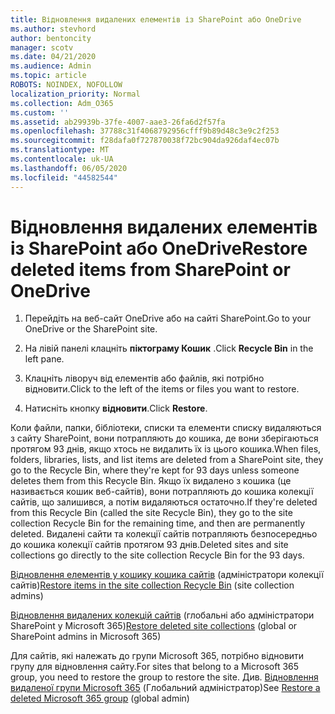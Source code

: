 ```yaml
---
title: Відновлення видалених елементів із SharePoint або OneDrive
ms.author: stevhord
author: bentoncity
manager: scotv
ms.date: 04/21/2020
ms.audience: Admin
ms.topic: article
ROBOTS: NOINDEX, NOFOLLOW
localization_priority: Normal
ms.collection: Adm_O365
ms.custom: ''
ms.assetid: ab29939b-37fe-4007-aae3-26fa6d2f57fa
ms.openlocfilehash: 37788c31f4068792956cfff9b89d48c3e9c2f253
ms.sourcegitcommit: f28dafa0f727870038f72bc904da926daf4ec07b
ms.translationtype: MT
ms.contentlocale: uk-UA
ms.lasthandoff: 06/05/2020
ms.locfileid: "44582544"
---
```

# <a name="restore-deleted-items-from-sharepoint-or-onedrive"></a><span data-ttu-id="bfd34-102">Відновлення видалених елементів із SharePoint або OneDrive</span><span class="sxs-lookup"><span data-stu-id="bfd34-102">Restore deleted items from SharePoint or OneDrive</span></span>

1. <span data-ttu-id="bfd34-103">Перейдіть на веб-сайт OneDrive або на сайті SharePoint.</span><span class="sxs-lookup"><span data-stu-id="bfd34-103">Go to your OneDrive or the SharePoint site.</span></span>
    
2. <span data-ttu-id="bfd34-104">На лівій панелі клацніть **піктограму Кошик** .</span><span class="sxs-lookup"><span data-stu-id="bfd34-104">Click **Recycle Bin** in the left pane.</span></span> 
    
3. <span data-ttu-id="bfd34-105">Клацніть ліворуч від елементів або файлів, які потрібно відновити.</span><span class="sxs-lookup"><span data-stu-id="bfd34-105">Click to the left of the items or files you want to restore.</span></span>
    
4. <span data-ttu-id="bfd34-106">Натисніть кнопку **відновити**.</span><span class="sxs-lookup"><span data-stu-id="bfd34-106">Click **Restore**.</span></span> 
    
<span data-ttu-id="bfd34-107">Коли файли, папки, бібліотеки, списки та елементи списку видаляються з сайту SharePoint, вони потрапляють до кошика, де вони зберігаються протягом 93 днів, якщо хтось не видалить їх із цього кошика.</span><span class="sxs-lookup"><span data-stu-id="bfd34-107">When files, folders, libraries, lists, and list items are deleted from a SharePoint site, they go to the Recycle Bin, where they're kept for 93 days unless someone deletes them from this Recycle Bin.</span></span> <span data-ttu-id="bfd34-108">Якщо їх видалено з кошика (це називається кошик веб-сайтів), вони потрапляють до кошика колекції сайтів, що залишився, а потім видаляються остаточно.</span><span class="sxs-lookup"><span data-stu-id="bfd34-108">If they're deleted from this Recycle Bin (called the site Recycle Bin), they go to the site collection Recycle Bin for the remaining time, and then are permanently deleted.</span></span> <span data-ttu-id="bfd34-109">Видалені сайти та колекції сайтів потрапляють безпосередньо до кошика колекції сайтів протягом 93 днів.</span><span class="sxs-lookup"><span data-stu-id="bfd34-109">Deleted sites and site collections go directly to the site collection Recycle Bin for the 93 days.</span></span>
  
<span data-ttu-id="bfd34-110">[Відновлення елементів у кошику кошика сайтів](https://go.microsoft.com/fwlink/?linkid=867800) (адміністратори колекції сайтів)</span><span class="sxs-lookup"><span data-stu-id="bfd34-110">[Restore items in the site collection Recycle Bin](https://go.microsoft.com/fwlink/?linkid=867800) (site collection admins)</span></span> 
  
<span data-ttu-id="bfd34-111">[Відновлення видалених колекцій сайтів](https://go.microsoft.com/fwlink/?linkid=867660) (глобальні або адміністратори SharePoint у Microsoft 365)</span><span class="sxs-lookup"><span data-stu-id="bfd34-111">[Restore deleted site collections](https://go.microsoft.com/fwlink/?linkid=867660) (global or SharePoint admins in Microsoft 365)</span></span> 
  
<span data-ttu-id="bfd34-112">Для сайтів, які належать до групи Microsoft 365, потрібно відновити групу для відновлення сайту.</span><span class="sxs-lookup"><span data-stu-id="bfd34-112">For sites that belong to a Microsoft 365 group, you need to restore the group to restore the site.</span></span> <span data-ttu-id="bfd34-113">Див. [Відновлення видаленої групи Microsoft 365](https://go.microsoft.com/fwlink/?linkid=867802) (Глобальний адміністратор)</span><span class="sxs-lookup"><span data-stu-id="bfd34-113">See [Restore a deleted Microsoft 365 group](https://go.microsoft.com/fwlink/?linkid=867802) (global admin)</span></span> 
  

